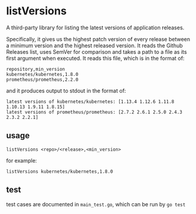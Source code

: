 # listVersions
A third-party library for listing the latest versions of application releases. 

Specifically, it gives us the highest patch version of every release between a minimum version and the highest released version. It reads the Github Releases list, uses SemVer for comparison and takes a path to a file as its first argument when executed. It reads this file, which is in the format of:

```
repository,min_version
kubernetes/kubernetes,1.8.0
prometheus/prometheus,2.2.0
```

and it produces output to stdout in the format of:

```
latest versions of kubernetes/kubernetes: [1.13.4 1.12.6 1.11.8 1.10.13 1.9.11 1.8.15]
latest versions of prometheus/prometheus: [2.7.2 2.6.1 2.5.0 2.4.3 2.3.2 2.2.1]
```

## usage

`listVersions <repo>/<release>,<min_version>`

for example:

`listVersions kubernetes/kubernetes,1.8.0`

## test

test cases are documented in `main_test.go`, which can be run by `go test`
